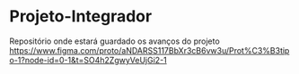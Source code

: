 # Projeto-Integrador
Repositório onde estará guardado os avanços do projeto
https://www.figma.com/proto/aNDARSS117BbXr3cB6vw3u/Prot%C3%B3tipo-1?node-id=0-1&t=SO4h2ZgwyVeUjGi2-1
